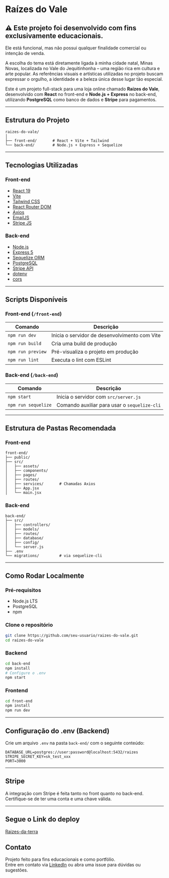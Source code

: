 
# Raízes do Vale

## ⚠️ Este projeto foi desenvolvido com fins exclusivamente educacionais.
Ele está funcional, mas não possui qualquer finalidade comercial ou intenção de venda.

A escolha do tema está diretamente ligada à minha cidade natal, Minas Novas, localizada no Vale do Jequitinhonha – uma região rica em cultura e arte popular.
As referências visuais e artísticas utilizadas no projeto buscam expressar o orgulho, a identidade e a beleza única desse lugar tão especial.

Este é um projeto full-stack para uma loja online chamado **Raízes do Vale**, desenvolvido com **React** no front-end e **Node.js + Express** no back-end, utilizando **PostgreSQL** como banco de dados e **Stripe** para pagamentos.

---

## Estrutura do Projeto

```
raizes-do-vale/
│
├── front-end/       # React + Vite + Tailwind
└── back-end/        # Node.js + Express + Sequelize
```

---

## Tecnologias Utilizadas

### Front-end

- [React 19](https://react.dev/)
- [Vite](https://vitejs.dev/)
- [Tailwind CSS](https://tailwindcss.com/)
- [React Router DOM](https://reactrouter.com/)
- [Axios](https://axios-http.com/)
- [EmailJS](https://www.emailjs.com/)
- [Stripe JS](https://stripe.com/docs/js)

### Back-end

- [Node.js](https://nodejs.org/)
- [Express 5](https://expressjs.com/)
- [Sequelize ORM](https://sequelize.org/)
- [PostgreSQL](https://www.postgresql.org/)
- [Stripe API](https://stripe.com/docs/api)
- [dotenv](https://github.com/motdotla/dotenv)
- [cors](https://github.com/expressjs/cors)

---

## Scripts Disponíveis

### Front-end (`/front-end`)

| Comando         | Descrição                         |
|-----------------|-----------------------------------|
| `npm run dev`   | Inicia o servidor de desenvolvimento com Vite |
| `npm run build` | Cria uma build de produção        |
| `npm run preview` | Pré-visualiza o projeto em produção |
| `npm run lint`  | Executa o lint com ESLint         |

### Back-end (`/back-end`)

| Comando            | Descrição                                     |
|--------------------|-----------------------------------------------|
| `npm start`        | Inicia o servidor com `src/server.js`         |
| `npm run sequelize`| Comando auxiliar para usar o `sequelize-cli`  |

---

## Estrutura de Pastas Recomendada

### Front-end

```
front-end/
├── public/
├── src/
│   ├── assets/
│   ├── components/
│   ├── pages/
│   ├── routes/
│   ├── services/       # Chamadas Axios
│   ├── App.jsx
│   └── main.jsx
```

### Back-end

```
back-end/
├── src/
│   ├── controllers/
│   ├── models/
│   ├── routes/
│   ├── database/
│   ├── config/
│   └── server.js
├── .env
└── migrations/         # via sequelize-cli
```

---

## Como Rodar Localmente

### Pré-requisitos

- Node.js LTS
- PostgreSQL
- npm

### Clone o repositório

```bash
git clone https://github.com/seu-usuario/raizes-do-vale.git
cd raizes-do-vale
```

### Backend

```bash
cd back-end
npm install
# Configure o .env
npm start
```

### Frontend

```bash
cd front-end
npm install
npm run dev
```

---

## Configuração do .env (Backend)

Crie um arquivo `.env` na pasta `back-end/` com o seguinte conteúdo:

```env
DATABASE_URL=postgres://user:password@localhost:5432/raizes
STRIPE_SECRET_KEY=sk_test_xxx
PORT=3000
```

---

## Stripe

A integração com Stripe é feita tanto no front quanto no back-end. Certifique-se de ter uma conta e uma chave válida.

---

## Segue o Link do deploy
[Raizes-da-terra](https://raizes-da-terra.vercel.app/)

## Contato

Projeto feito para fins educacionais e como portfólio.  
Entre em contato via [LinkedIn](https://www.linkedin.com/in/matheus-fernandes-55b341277/) ou abra uma issue para dúvidas ou sugestões.
